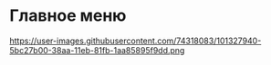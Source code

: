 # Главное меню

https://user-images.githubusercontent.com/74318083/101327940-5bc27b00-38aa-11eb-81fb-1aa85895f9dd.png
